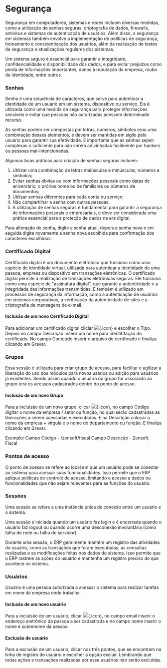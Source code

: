 # Segurança

Segurança em computadores, sistemas e redes incluem diversas medidas, como a utilização de senhas seguras, criptografia de dados, firewalls, antivírus e sistemas de autenticação de usuários. Além disso, a segurança em sistemas também envolve a implementação de políticas de segurança, treinamento e conscientização dos usuários, além da realização de testes de segurança e atualizações regulares dos sistemas.

Um sistema seguro é essencial para garantir a integridade, confidencialidade e disponibilidade dos dados, e para evitar prejuízos como perda de informações importantes, danos à reputação da empresa, roubo de identidade, entre outros.

### Senhas

Senha é uma sequência de caracteres, que serve para autenticar a identidade de um usuário em um sistema, dispositivo ou serviço. Ela é utilizada como uma medida de segurança para proteger informações sensíveis e evitar que pessoas não autorizadas acessem determinado recurso.

As senhas podem ser compostas por letras, números, símbolos e/ou uma combinação desses elementos, e devem ser mantidas em sigilo pelo usuário para garantir sua efetividade. É importante que as senhas sejam complexas o suficiente para não serem adivinhadas facilmente por hackers ou pessoas mal-intencionadas.

Algumas boas práticas para criação de senhas seguras incluem:

1. Utilizar uma combinação de letras maiúsculas e minúsculas, números e símbolos;
2. Evitar senhas óbvias ou com informações pessoais como datas de aniversário, o prórios nome ou de familiares ou números de documentos;
3. Utilizar senhas diferentes para cada conta ou serviço;
4. Não compartilhar a senha com outras pessoas.
5. A utilização de senhas seguras é fundamental para garantir a segurança de informações pessoais e empresariais, e deve ser considerada uma prática essencial para a proteção de dados na era digital.

Para alteração de senha, digite a senha atual, depois a senha nova e em seguida digite novamente a senha nova escolhida para confirmação dos caracteres escolhidos.


### Certificado Digital

Certificado digital é um documento eletrônico que funciona como uma espécie de identidade virtual, utilizada para autenticar a identidade de uma pessoa, empresa ou dispositivo em transações eletrônicas.
O certificado digital permite a realização de transações eletrônicas seguras. Ele funciona como uma espécie de "assinatura digital", que garante a autenticidade e a integridade das informações transmitidas. E também é utilizado em processos de segurança da informação, como a autenticação de usuários em sistemas corporativos, a verificação da autenticidade de sites e a criptografia de mensagens de e-mail.

#### Inclusão de um novo Certificado Digital

Para adicionar um certificado digital cliclar ![](https://static.zenerp.app.br/icons/action-create.svg){.icon} e escolher o Tipo. Depois no campo Descrição inserir um nome para identififação do certificado. No campo Conteúdo inserir o arquivo do certificado e finaliza clicando em Gravar.


### Grupos

Essa sessão é utilizada para criar grupo de acesso, para facilitar e agilizar a liberação do uso dos módulos para novos usários ou adição para usuários já existentes. Sendo assim quando o usuário ou grupo for associado ao grupo terá os acessos cadastrados dentro do ponto de acesso.

#### Inclusão de um novo Grupo
Para a incluisão de um novo grupo, clicar ![](https://static.zenerp.app.br/icons/action-create.svg){.icon}, no campo Código digitar o nome da empresa / setor ou função, no qual serão cadastradas as liberações a serem acessadas e executadas. E na Descrição colocar o nome da empresa + vírgula e o nome do departamento ou função. E finaliza clicando em Gravar.

Exemplo:
Campo Código - /zensoft/fiscal
Campo Descrição - Zensoft, Fiscal


### Pontos de acesso

O ponto de acesso se refere ao local em que um usuário pode se conectar ao sistema para acessar suas funcionalidades. Isso permite que o ERP aplique políticas de controle de acesso, limitando o acesso a dados ou funcionalidades que não sejam relevantes para as funções do usuário.

### Sessões

Uma sessão se refere a uma instância única de conexão entre um usuário e o sistema.

Uma sessão é iniciada quando um usuário faz login e é encerrada quando o usuário faz logout ou quando ocorre uma desconexão involuntária (como falha de rede ou falha do servidor).

Durante uma sessão, o ERP geralmente mantém um registro das atividades do usuário, como as transações que foram executadas, as consultas realizadas e as modificações feitas nos dados do sistema. Isso permite que o ERP rastreie as ações do usuário e mantenha um registro preciso do que acontece no sistema.

### Usuários

Usuário é uma pessoa autorizada a acessar o sistema para realizar tarefas em nome da empresa onde trabalha.

#### Inclusão de um novo usuário

Para a incluisão de um usuário, clicar ![](https://static.zenerp.app.br/icons/action-create.svg){.icon}, no campo email inserir o endereço eletrônico da pessoa a ser cadastrada e no campo nome inserir o nome e sobrenome da pessoa.

#### Exclusão de usuário

Para a exclusão de um usuário, clicar nos três pontos, que se encontram na linha de registro do usuário e escolher a opção excluir.
Lembrando que todas ações e transações realizadas por esse usuários não serão excluídas.
